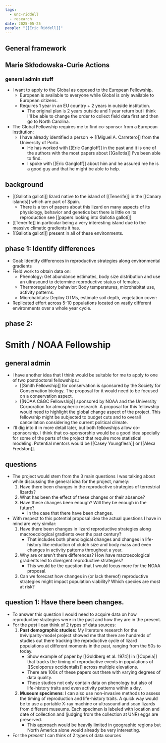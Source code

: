 ```yaml
---
tags:
  - unc-riddell
  - research
date: 2025-05-25
people: "[[Eric Riddell]]"
---
```

## General framework
## Marie Skłodowska-Curie Actions
### general admin stuff
- I want to apply to the Global as opposed to the European Fellowship.
	- European is available to everyone while Global is only available to European citizens. 
	- Requires 1 year in an EU country + 2 years in outside institution. 
		- The original plan is 2 years outside and 1 year return but I think I'll be able to change the order to collect field data first and then go to North Carolina. 
- The Global Fellowship requires me to find   co-sponsor from a European institution:
	- I have already identified a person -> [[Miguel A. Carretero]] from the University of Porto. 
		- He has worked with [[Eric Gangloff]] in the past and it is one of the authors with the most papers about [[Gallotia]] I've been able to find. 
		- I spoke with [[Eric Gangloff]] about him and he assured me he is a good guy and that he might be able to help. 
## background
- [[Gallotia galloti]] lizard native to the island of [[Tenerife]] in the [[Canary islands]] which are part of Spain. 
	- There is a ton of papers about this lizard on many aspects of its physiology, behavior and genetics but there is little on its reproduction see [[papers looking into Gallotia galloti]]
- [[Tenerife]] in particular being a very interesting island due to the massive climatic gradients it has. 
-  [[Gallotia galloti]] present in all of these environments. 
## phase 1: Identify differences
- Goal: Identify differences in reproductive strategies along environmental gradients
- Field work to obtain data on:
	- Phenology: Get abundance estimates, body size distribution and use an ultrasound to determine reproductive status of females. 
	- Thermoregulatory behavior: Body temperatures, microhabitat use, activity patterns. 
	- Microhabitats: Deploy OTMs, estimate soil depth, vegetation cover:
- Replicated effort across 5-10 populations located on vastly different environments over a whole year cycle. 
## phase 2: 
# Smith / NOAA Fellowship
## general admin 
- I have another idea that I think would be suitable for me to apply to one of two postdoctoral fellowships.:
	- [[Smith Fellowship]] for conservation is sponsored by the Society for Conservation biology. The proposal for it would need to be focused on a conservation aspect. 
	- [[NOAA C&GC Fellowship]] sponsored by NOAA and the University Corporation for atmospheric research. A proposal for this fellowship would need to highlight the global change aspect of the project. This fellowship might be subjected to budget cuts and to overall cancellation considering the current political climate. 
- I'll dig into it in more detail later, but both fellowships allow co-sponsorship. I think that co-sponsorship would be a good idea specially for some of the parts of the project that require more statistical modeling. Potential mentors would be [[Casey Youngflesh]] or [[Alexa Fredston]]. 
## questions
- The project would stem from the 3 main questions I was talking about while discussing the general idea for the project, namely: 
	1. Have there been changes in the reproductive strategies of terrestrial lizards? 
	2. What has been the effect of these changes or their absence?
	3. Have these changes been enough? Will they be enough in the future? 
		- In the case that there have been changes.
- With respect to this potential proposal idea the actual questions I have in mind are very similar: 
	1. Have there been changes in lizard reproductive strategies along macroecological gradients over the past century? 
		- That includes both phenological changes and changes in life-history like reduction of clutch size and body mass and even changes in activity patterns throughout a year. 
	2. Why are or aren't there differences? How have macroecological gradients led to divergent reproductive strategies? 
		- This would be the question that I would focus more for the NOAA proposal. 
	3. Can we forecast how changes in (or lack thereof) reproductive strategies might impact population viability? Which species are most at risk?
## question 1: Have there been changes. 
- To answer this question I would need to acquire data on how reproductive strategies were in the past and how they are in the present. 
- For the *past* I can think of 2 types of data sources: 
	1. **Past demographic studies:** My literature research for the #viviparity-model project showed me that there are hundreds of studies out there tracking the reproductive cycle of lizard populations at different moments in the past, ranging from the 50s to today. 
		- Show example of paper by [[Goldberg et al. 1974]] in [[Copeia]] that tracks the timing of reproductive events in populations of [[Sceloporus occidentalis]] across multiple elevations. 
		- There are 100s of these papers out there with varying degrees of data quality. 
		- These studies not only contain data on phenology but also of life-history traits and even activity patterns within a day. 
	2. **Museum specimens**: I can also use non-invasive methods to assess the timing of reproduction and life-history traits. A quick way would be to use a portable X-ray machine or ultrasound and scan lizards from different museums. Each specimen is labeled with location and date of collection and (judging from the collection at UNR) eggs are preserved. 
		- This approach would be heavily limited in geographic regions but North America alone would already be very interesting. 
- For the *present* I can think of 2 types of data sources